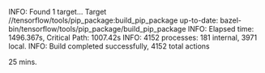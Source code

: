 INFO: Found 1 target...
Target //tensorflow/tools/pip_package:build_pip_package up-to-date:
  bazel-bin/tensorflow/tools/pip_package/build_pip_package
INFO: Elapsed time: 1496.367s, Critical Path: 1007.42s
INFO: 4152 processes: 181 internal, 3971 local.
INFO: Build completed successfully, 4152 total actions


25 mins.